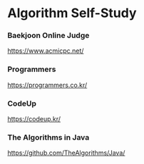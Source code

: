 # Algorithm Self-Study

### Baekjoon Online Judge
<https://www.acmicpc.net/>

### Programmers
<https://programmers.co.kr/>

### CodeUp
<https://codeup.kr/>

### The Algorithms in Java
<https://github.com/TheAlgorithms/Java/>

